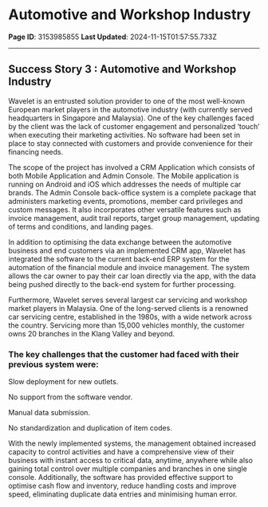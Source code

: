 # Automotive and Workshop Industry

**Page ID**: 3153985855
**Last Updated**: 2024-11-15T01:57:55.733Z

---

## Success Story 3 : Automotive and Workshop Industry﻿
Wavelet is an entrusted solution provider to one of the most well-known European market players in the automotive industry (with currently served headquarters in Singapore and Malaysia). One of the key challenges faced by the client was the lack of customer engagement and personalized &lsquo;touch&rsquo; when executing their marketing activities. No software had been set in place to stay connected with customers and provide convenience for their financing needs.

The scope of the project has involved a CRM Application which consists of both Mobile Application and Admin Console. The Mobile application is running on Android and iOS which addresses the needs of multiple car brands. The Admin Console back-office system is a complete package that administers marketing events, promotions, member card privileges and custom messages. It also incorporates other versatile features such as invoice management, audit trail reports, target group management, updating of terms and conditions, and landing pages.

In addition to optimising the data exchange between the automotive business and end customers via an implemented CRM app, Wavelet has integrated the software to the current back-end ERP system for the automation of the financial module and invoice management. The system allows the car owner to pay their car loan directly via the app, with the data being pushed directly to the back-end system for further processing.

Furthermore, Wavelet serves several largest car servicing and workshop market players in Malaysia. One of the long-served clients is a renowned car servicing centre, established in the 1980s, with a wide network across the country. Servicing more than 15,000 vehicles monthly, the customer owns 20 branches in the Klang Valley and beyond.

### The key challenges that the customer had faced with their previous system were:﻿
Slow deployment for new outlets.

No support from the software vendor.

Manual data submission.

No standardization and duplication of item codes.

With the newly implemented systems, the management obtained increased capacity to control activities and have a comprehensive view of their business with instant access to critical data, anytime, anywhere while also gaining total control over multiple companies and branches in one single console. Additionally, the software has provided effective support to optimise cash flow and inventory, reduce handling costs and improve speed, eliminating duplicate data entries and minimising human error.
